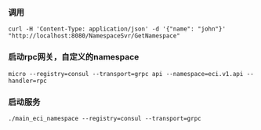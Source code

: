 ### 调用
```
curl -H 'Content-Type: application/json' -d '{"name": "john"}' "http://localhost:8080/NamespaceSvr/GetNamespace"
```

### 启动rpc网关，自定义的namespace
```
micro --registry=consul --transport=grpc api --namespace=eci.v1.api --handler=rpc
```

### 启动服务
```
./main_eci_namespace --registry=consul --transport=grpc
```